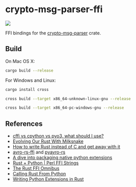 # crypto-msg-parser-ffi

[![](https://img.shields.io/github/workflow/status/soulmachine/crypto-msg-parser-ffi/CI/main)](https://github.com/soulmachine/crypto-msg-parser-ffi/actions?query=branch%3Amain)

FFI bindings for the [crypto-msg-parser](https://crates.io/crates/crypto-msg-parser) crate.

## Build

On Mac OS X:

```bash
cargo build --release
```

For Windows and Linux:

```bash
cargo install cross

cross build --target x86_64-unknown-linux-gnu --release

cross build --target x86_64-pc-windows-gnu --release
```

## References

- [cffi vs cpython vs pyo3, what should I use?](https://www.reddit.com/r/rust/comments/fxe99l/cffi_vs_cpython_vs_pyo3_what_should_i_use/)
- [Evolving Our Rust With Milksnake](https://blog.sentry.io/2017/11/14/evolving-our-rust-with-milksnake)
- [How to write Rust instead of C and get away with it](https://ep2018.europython.eu/media/conference/slides/how-to-write-rust-instead-of-c-and-get-away-with-it-yes-its-a-python-talk.pdf)
- [avro-rs-ffi](https://github.com/flavray/avro-rs-ffi) and [pyavro-rs](https://github.com/flavray/pyavro-rs)
- [A dive into packaging native python extensions](https://blog.schuetze.link/2018/07/21/a-dive-into-packaging-native-python-extensions.html)
- [Rust + Python | Perl FFI Strings](https://dean.serenevy.net/blog/2020/Dec/python-rust-string-ffi/)
- [The Rust FFI Omnibus](http://jakegoulding.com/rust-ffi-omnibus/)
- [Calling Rust From Python](https://bheisler.github.io/post/calling-rust-in-python/)
- [Writing Python Extensions in Rust](https://kushaldas.in/posts/writing-python-extensions-in-rust.html)
